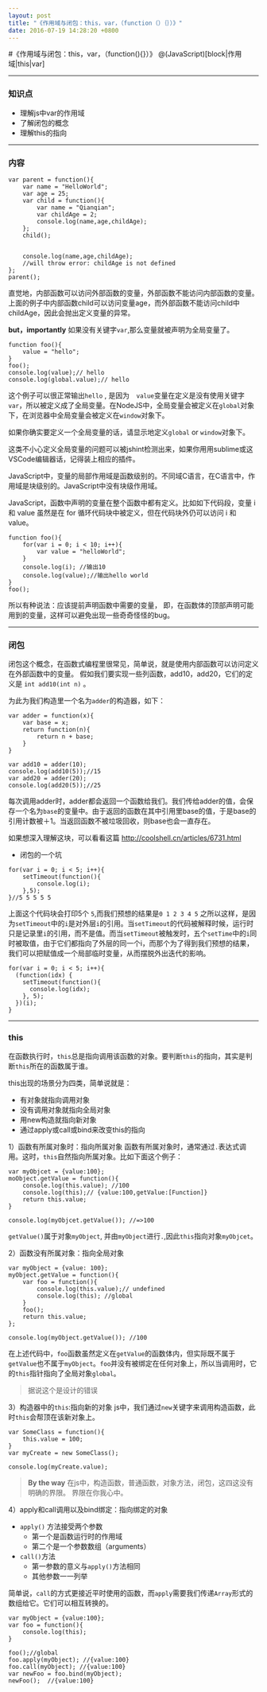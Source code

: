 ```yaml
---
layout: post
title: "《作用域与闭包：this，var，（function（）｛｝）》"
date: 2016-07-19 14:28:20 +0800
---
```


#《作用域与闭包：this，var，（function(){}）》
@(JavaScript)[block|作用域|this|var]

--------
### 知识点
- 理解js中var的作用域
- 了解闭包的概念
- 理解this的指向 

-------
### 内容

```
var parent = function(){
	var name = "HelloWorld";
	var age = 25;
	var child = function(){
		var name = "Qianqian";
		var childAge = 2;
		console.log(name,age,childAge);
	};
	child();
	
	
	console.log(name,age,childAge);
	//will throw error: childAge is not defined
};
parent();
```
直觉地，内部函数可以访问外部函数的变量，外部函数不能访问内部函数的变量。上面的例子中内部函数child可以访问变量age，而外部函数不能访问child中childAge，因此会抛出定义变量的异常。

**but，importantly** 如果没有关键字`` var ``,那么变量就被声明为全局变量了。

```
function foo(){
	value = "hello";
}
foo();
console.log(value);// hello
console.log(global.value);// hello
```
这个例子可以很正常输出``hello`` ,  是因为　``value``变量在定义是没有使用关键字``` var ```，所以被定义成了全局变量。在NodeJS中，全局变量会被定义在``global``对象下，在浏览器中全局变量会被定义在``window``对象下。

如果你确实要定义一个全局变量的话，请显示地定义``global`` or ``window``对象下。

这类不小心定义全局变量的问题可以被jshint检测出来，如果你用用sublime或这VSCode编辑器话，记得装上相应的插件。

JavaScript中，变量的局部作用域是函数级别的。不同域C语言，在C语言中，作用域是块级别的。JavaScript中没有块级作用域。

JavaScript，函数中声明的变量在整个函数中都有定义。比如如下代码段，变量 i 和 value 虽然是在 for 循环代码块中被定义，但在代码块外仍可以访问 i 和 value。

```
function foo(){
	for(var i = 0; i < 10; i++){
		var value = "helloWorld";
	}
	console.log(i); //输出10
	console.log(value);//输出hello world
}
foo();
```
所以有种说法：应该提前声明函数中需要的变量，
即，在函数体的顶部声明可能用到的变量，这样可以避免出现一些奇奇怪怪的bug。

---
### 闭包

闭包这个概念，在函数式编程里很常见，简单说，就是使用内部函数可以访问定义在外部函数中的变量。
假如我们要实现一些列函数，add10，add20，它们的定义是 ``int add10(int n)`` 。

为此为我们构造里一个名为``adder``的构造器，如下：
```
var adder = function(x){
	var base = x;
	return function(n){
		return n + base;
	}
}

var add10 = adder(10);
console.log(add10(5));//15
var add20 = adder(20);
console.log(add20(5));//25
```
每次调用adder时，adder都会返回一个函数给我们。我们传给adder的值，会保存一个名为``base``的变量中。由于返回的函数在其中引用里base的值，于是base的引用计数被＋1。当返回函数不被垃圾回收，则base也会一直存在。

如果想深入理解这块，可以看看这篇 http://coolshell.cn/articles/6731.html

- 闭包的一个坑
```
for(var i = 0; i < 5; i++){
	setTimeout(function(){
		console.log(i);
	},5);
}//5 5 5 5 5
```
上面这个代码块会打印5个 ``5``,而我们预想的结果是``0 1 2 3 4 5``
之所以这样，是因为``setTimeout``中的``i``是对外层``i``的引用。当``setTimeout``的代码被解释时候，运行时只是记录里``i``的引用，而不是值。而当``setTimeout``被触发时，五个``setTime``中的``i``同时被取值，由于它们都指向了外层的同一个i，而那个为了得到我们预想的结果，我们可以把赋值成一个局部临时变量，从而摆脱外出迭代的影响。

```
for(var i = 0; i < 5; i++){
  (function(idx) {
    setTimeout(function(){
      console.log(idx);
    }, 5);
  })(i);
}
```

---
### this

在函数执行时，``this``总是指向调用该函数的对象。要判断``this``的指向，其实是判断``this``所在的函数属于谁。

this出现的场景分为四类，简单说就是：
- 有对象就指向调用对象
- 没有调用对象就指向全局对象
- 用new构造就指向新对象
- 通过apply或call或bind来改变this的指向

1）函数有所属对象时：指向所属对象
函数有所属对象时，通常通过``.``表达式调用。这时，``this``自然指向所属对象。比如下面这个例子：
```
var myObjcet = {value:100};
moObject.getValue = function(){
	console.log(this.value); //100
	console.log(this);// {value:100,getValue:[Function]}
	return this.value;
}

console.log(myObjcet.getValue()); //=>100
```
``getValue()``属于对象``myObject``, 并由``myObject``进行``.``,因此``this``指向对象``myObjcet``。

2）函数没有所属对象：指向全局对象
```
var myObject = {value: 100};
myObject.getValue = function(){
	var foo = function(){
		console.log(this.value);// undefined
		console.log(this); //global
	}
	foo();
	return this.value;
};

console.log(myObject.getValue()); //100
```
在上述代码中，``foo``函数虽然定义在``getValue``的函数体内，但实际既不属于``getValue``也不属于``myObject``。``foo``并没有被绑定在任何对象上，所以当调用时，它的``this``指针指向了全局对象``global``。

> 据说这个是设计的错误

3）构造器中的``this``:指向新的对象
js中，我们通过``new``关键字来调用构造函数，此时``this``会帮顶在该新对象上。
```
var SomeClass = function(){
	this.value = 100;
}
var myCreate = new SomeClass();

console.log(myCreate.value);
```

> **By the way** 
> 在js中，构造函数，普通函数，对象方法，闭包，这四这没有明确的界限。
> 界限在你我心中。

4）apply和call调用以及bind绑定：指向绑定的对象
- `apply()` 方法接受两个参数
	-  第一个是函数运行时的作用域
	-  第二个是一个参数数组（arguments）
- `call()`方法
	- 第一参数的意义与`apply()`方法相同
	- 其他参数一一列举

简单说，``call``的方式更接近平时使用的函数，而``apply``需要我们传递``Array``形式的数组给它。它们可以相互转换的。
```
var myObject = {value:100};
var foo = function(){
	console.log(this);
}

foo();//global
foo.apply(myObject); //{value:100}
foo.call(myObject); //{value:100}
var newFoo = foo.bind(myObject);
newFoo();  //{value:100}

```	 
	 